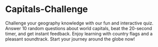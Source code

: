 # Capitals-Challenge
Challenge your geography knowledge with our fun and interactive quiz. Answer 10 random questions about world capitals, beat the 20-second timer, and get instant feedback. Enjoy learning with country flags and a pleasant soundtrack. Start your journey around the globe now!
